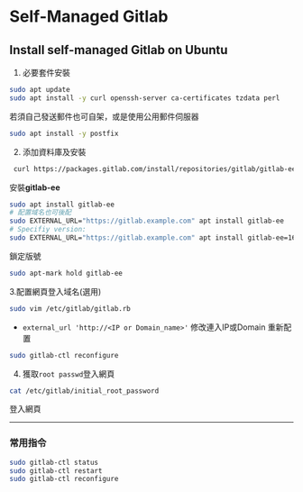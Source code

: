 # Self-Managed Gitlab

## Install self-managed Gitlab on Ubuntu
1. 必要套件安裝
```sh
sudo apt update
sudo apt install -y curl openssh-server ca-certificates tzdata perl
```
若須自己發送郵件也可自架，或是使用公用郵件伺服器
```sh
sudo apt install -y postfix
```
2. 添加資料庫及安裝
```sh
 curl https://packages.gitlab.com/install/repositories/gitlab/gitlab-ee/script.deb.sh | sudo bash
```
安裝**gitlab-ee**
```sh
sudo apt install gitlab-ee
# 配置域名也可後配
sudo EXTERNAL_URL="https://gitlab.example.com" apt install gitlab-ee
# Specifiy version: 
sudo EXTERNAL_URL="https://gitlab.example.com" apt install gitlab-ee=16.2.3-ee.0
```
鎖定版號
```sh
sudo apt-mark hold gitlab-ee
```
3.配置網頁登入域名(選用)
```sh
sudo vim /etc/gitlab/gitlab.rb
```
- `external_url 'http://<IP or Domain_name>'` 修改連入IP或Domain
重新配置
```sh
sudo gitlab-ctl reconfigure
```

4. 獲取`root passwd`登入網頁
```sh
cat /etc/gitlab/initial_root_password
```
登入網頁

---
### 常用指令
```sh
sudo gitlab-ctl status
sudo gitlab-ctl restart
sudo gitlab-ctl reconfigure
```